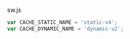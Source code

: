 


sw.js

```js
var CACHE_STATIC_NAME = 'static-v4';
var CACHE_DYNAMIC_NAME = 'dynamic-v2';
```











































